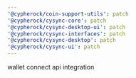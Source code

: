 ```yaml
---
'@cypherock/coin-support-utils': patch
'@cypherock/cysync-core': patch
'@cypherock/cysync-desktop-ui': patch
'@cypherock/cysync-interfaces': patch
'@cypherock/cysync-desktop': patch
'@cypherock/cysync-ui': patch
---
```


wallet connect api integration
